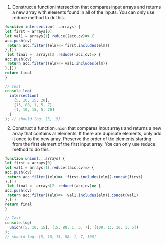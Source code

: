1. Construct a function intersection that compares input arrays and returns a new array with elements found in all of the inputs. You can only use reduce method to do this.

```js
function intersection(...arrays) {
let first = arrays[0]
let val1 = arrays[1].reduce((acc,cv)=> {
acc.push(cv)
 return acc.filter((elm)=> first.includes(elm))
},[])
 let final =  arrays[2].reduce((acc,cv)=> {
acc.push(cv)
 return acc.filter((elm)=> val1.includes(elm))
},[])
return final
}

// Test
console.log(
  intersection(
    [5, 10, 15, 20],
    [15, 88, 1, 5, 7],
    [1, 10, 15, 5, 20]
  )
); // should log: [5, 15]
```

2. Construct a function `union` that compares input arrays and returns a new array that contains all elements. If there are duplicate elements, only add it once to the new array. Preserve the order of the elements starting from the first element of the first input array. You can only use reduce method to do this.

```js
function union(...arrays) {
let first = arrays[0]
let val1 = arrays[1].reduce((acc,cv)=> {
acc.push(cv)
 return acc.filter((elm)=> !first.includes(elm)).concat(first)
},[])
 let final =  arrays[2].reduce((acc,cv)=> {
acc.push(cv)
 return acc.filter((elm)=> !val1.includes(elm)).concat(val1)
},[])
return final
}

// Test
console.log(
  union([5, 10, 15], [15, 88, 1, 5, 7], [100, 15, 10, 1, 5])
);
// should log: [5, 10, 15, 88, 1, 7, 100]
```
